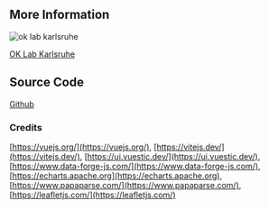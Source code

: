 ## More Information

<img class="footerimg" src="/icons/oklab.svg" alt="ok lab karlsruhe"/>

[OK Lab Karlsruhe](https://ok-lab-karlsruhe.de) 

## Source Code

[Github](https://github.com/digital-codes/klimaDashboard)
  

### Credits
[https://vuejs.org/](https://vuejs.org/), [https://vitejs.dev/](https://vitejs.dev/), [https://ui.vuestic.dev/](https://ui.vuestic.dev/), [https://www.data-forge-js.com/](https://www.data-forge-js.com/), [https://echarts.apache.org](https://echarts.apache.org), [https://www.papaparse.com/](https://www.papaparse.com/), [https://leafletjs.com/](https://leafletjs.com/)
